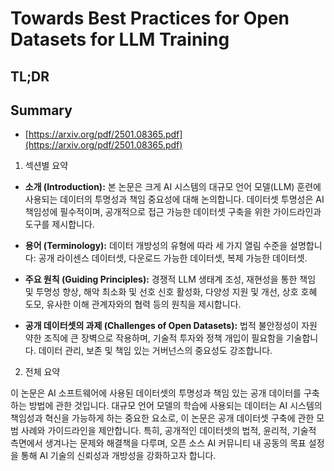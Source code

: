 # Towards Best Practices for Open Datasets for LLM Training
## TL;DR
## Summary
- [https://arxiv.org/pdf/2501.08365.pdf](https://arxiv.org/pdf/2501.08365.pdf)

1. 섹션별 요약

- **소개 (Introduction):** 본 논문은 크게 AI 시스템의 대규모 언어 모델(LLM) 훈련에 사용되는 데이터의 투명성과 책임 중요성에 대해 논의합니다. 데이터셋 투명성은 AI 책임성에 필수적이며, 공개적으로 접근 가능한 데이터셋 구축을 위한 가이드라인과 도구를 제시합니다.

- **용어 (Terminology):** 데이터 개방성의 유형에 따라 세 가지 열림 수준을 설명합니다: 공개 라이센스 데이터셋, 다운로드 가능한 데이터셋, 복제 가능한 데이터셋.

- **주요 원칙 (Guiding Principles):** 경쟁적 LLM 생태계 조성, 재현성을 통한 책임 및 투명성 향상, 해악 최소화 및 선호 신호 활성화, 다양성 지원 및 개선, 상호 호혜 도모, 유사한 이해 관계자와의 협력 등의 원칙을 제시합니다.

- **공개 데이터셋의 과제 (Challenges of Open Datasets):** 법적 불안정성이 자원 약한 조직에 큰 장벽으로 작용하며, 기술적 투자와 정책 개입이 필요함을 기술합니다. 데이터 관리, 보존 및 책임 있는 거버넌스의 중요성도 강조합니다.

2. 전체 요약

이 논문은 AI 소프트웨어에 사용된 데이터셋의 투명성과 책임 있는 공개 데이터를 구축하는 방법에 관한 것입니다. 대규모 언어 모델의 학습에 사용되는 데이터는 AI 시스템의 책임성과 혁신을 가능하게 하는 중요한 요소로, 이 논문은 공개 데이터셋 구축에 관한 모범 사례와 가이드라인을 제안합니다. 특히, 공개적인 데이터셋의 법적, 윤리적, 기술적 측면에서 생겨나는 문제와 해결책을 다루며, 오픈 소스 AI 커뮤니티 내 공동의 목표 설정을 통해 AI 기술의 신뢰성과 개방성을 강화하고자 합니다.